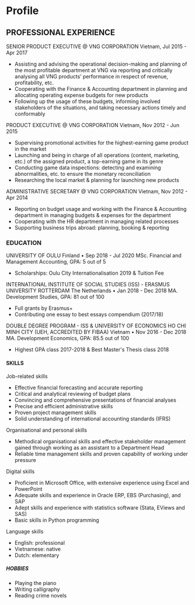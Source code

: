 # Profile
## PROFESSIONAL EXPERIENCE
SENIOR PRODUCT EXECUTIVE @ VNG CORPORATION
Vietnam, Jul 2015 - Apr 2017
- Assisting and advising the operational decision-making and planning of the most profitable department at VNG via reporting and critically analysing all VNG products’ performance in respect of revenue, profitability, etc.
- Cooperating with the Finance & Accounting department in planning and allocating operating expense budgets for new products 
-	Following up the usage of these budgets, informing involved stakeholders of the situations, and taking necessary actions timely and conformably

PRODUCT EXECUTIVE @ VNG CORPORATION
Vietnam, Nov 2012 - Jun 2015
-	Supervising promotional activities for the highest-earning game product in the market
-	Launching and being in charge of all operations (content, marketing, etc.) of the assigned product, a top-earning game in its genre
-	Conducting game data inspections: detecting and examining abnormalities, etc. to ensure the monetary reconciliation
-	Researching the local market & planning for launching new products

ADMINISTRATIVE SECRETARY @ VNG CORPORATION
Vietnam, Nov 2012 - Apr 2014
-	Reporting on budget usage and working with the Finance & Accounting department in managing budgets & expenses for the department
-	Cooperating with the HR department in managing related processes
-	Supporting business trips abroad: planning, booking & reporting

### EDUCATION
UNIVERSITY OF OULU
  Finland • Sep 2018 - Jul 2020
  MSc. Financial and Management Accounting, GPA: 5 out of 5
-	Scholarships: Oulu City Internationalisation 2019 & Tuition Fee

INTERNATIONAL INSTITUTE OF SOCIAL STUDIES (ISS) -
ERASMUS UNIVERSITY ROTTERDAM
The Netherlands • Jan 2018 - Dec 2018
MA. Development Studies, GPA: 81 out of 100
-	Full grants by Erasmus+
-	Contributing one essay to best essays compendium (2017/18)

DOUBLE DEGREE PROGRAM - ISS & UNIVERSITY OF ECONOMICS HO CHI MINH CITY (UEH, ACCREDITED BY FIBAA)
Vietnam • Nov 2016 - Dec 2018
MA. Development Economics, GPA: 85.5 out of 100
-	Highest GPA class 2017-2018 & Best Master's Thesis class 2018

#### SKILLS
Job-related skills
-	Effective financial forecasting and accurate reporting
-	Critical and analytical reviewing of budget plans
-	Convincing and comprehensive presentations of financial analyses
-	Precise and efficient administrative skills
-	Proven project management skills
-	Solid understanding of international accounting standards (IFRS)

Organisational and personal skills
-	Methodical organisational skills and effective stakeholder management gained through working as an assistant to a Department Head
-	Reliable time management skills and proven capability of working under pressure

Digital skills
-	Proficient in Microsoft Office, with extensive experience using Excel and PowerPoint
-	Adequate skills and experience in Oracle ERP, EBS (Purchasing), and SAP
-	Adept skills and experience with statistics software (Stata, EViews and SAS)
-	Basic skills in Python programming

Language skills
-	English: professional
-	Vietnamese: native 
-	Dutch: elementary

##### HOBBIES
-	Playing the piano      
-	Writing calligraphy
- Reading crime novels
